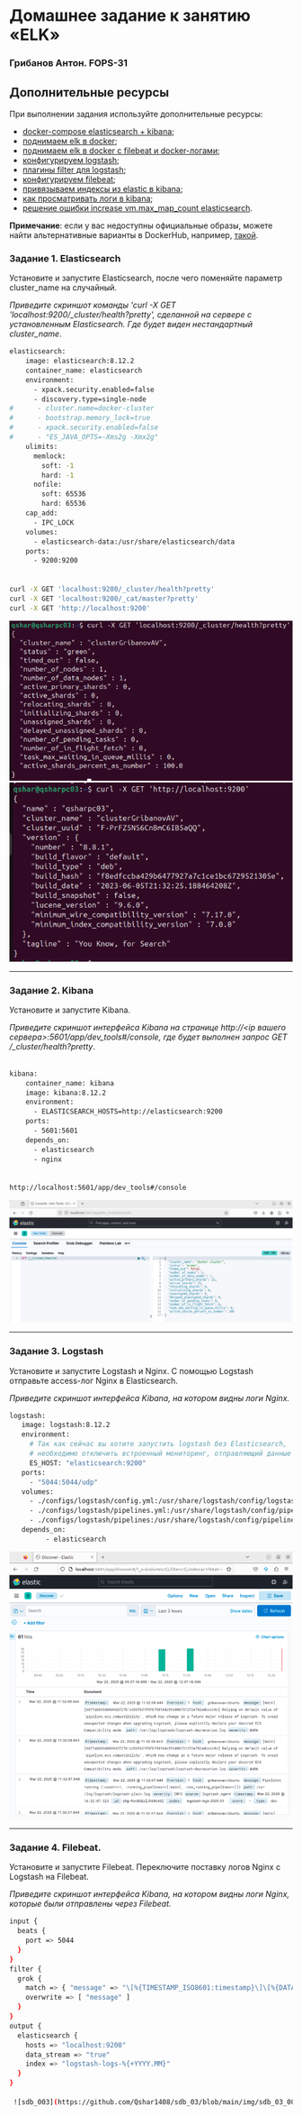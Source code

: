 # Домашнее задание к занятию «ELK»

### Грибанов Антон. FOPS-31

## Дополнительные ресурсы

При выполнении задания используйте дополнительные ресурсы:
- [docker-compose elasticsearch + kibana](11-03/docker-compose.yaml);
- [поднимаем elk в docker](https://www.elastic.co/guide/en/elasticsearch/reference/7.17/docker.html);
- [поднимаем elk в docker с filebeat и docker-логами](https://www.sarulabs.com/post/5/2019-08-12/sending-docker-logs-to-elasticsearch-and-kibana-with-filebeat.html);
- [конфигурируем logstash](https://www.elastic.co/guide/en/logstash/7.17/configuration.html);
- [плагины filter для logstash](https://www.elastic.co/guide/en/logstash/current/filter-plugins.html);
- [конфигурируем filebeat](https://www.elastic.co/guide/en/beats/libbeat/5.3/config-file-format.html);
- [привязываем индексы из elastic в kibana](https://www.elastic.co/guide/en/kibana/7.17/index-patterns.html);
- [как просматривать логи в kibana](https://www.elastic.co/guide/en/kibana/current/discover.html);
- [решение ошибки increase vm.max_map_count elasticsearch](https://stackoverflow.com/questions/42889241/how-to-increase-vm-max-map-count).

**Примечание**: если у вас недоступны официальные образы, можете найти альтернативные варианты в DockerHub, например, [такой](https://hub.docker.com/layers/bitnami/elasticsearch/7.17.13/images/sha256-8084adf6fa1cf24368337d7f62292081db721f4f05dcb01561a7c7e66806cc41?context=explore).

### Задание 1. Elasticsearch 

Установите и запустите Elasticsearch, после чего поменяйте параметр cluster_name на случайный. 

*Приведите скриншот команды 'curl -X GET 'localhost:9200/_cluster/health?pretty', сделанной на сервере с установленным Elasticsearch. Где будет виден нестандартный cluster_name*.
```bash
elasticsearch:
    image: elasticsearch:8.12.2
    container_name: elasticsearch
    environment:
      - xpack.security.enabled=false
      - discovery.type=single-node
#      - cluster.name=docker-cluster
#      - bootstrap.memory_lock=true
#      - xpack.security.enabled=false
#      - "ES_JAVA_OPTS=-Xms2g -Xmx2g"
    ulimits:
      memlock:
        soft: -1
        hard: -1
      nofile:
        soft: 65536
        hard: 65536
    cap_add:
      - IPC_LOCK
    volumes:
      - elasticsearch-data:/usr/share/elasticsearch/data
    ports:
      - 9200:9200


curl -X GET 'localhost:9200/_cluster/health?pretty'
curl -X GET 'localhost:9200/_cat/master?pretty'
curl -X GET 'http://localhost:9200'
```
 ![sdb_003](https://github.com/Qshar1408/sdb_03/blob/main/img/sdb_03_001.png)
 ![sdb_003](https://github.com/Qshar1408/sdb_03/blob/main/img/sdb_03_002.png)

---

### Задание 2. Kibana

Установите и запустите Kibana.

*Приведите скриншот интерфейса Kibana на странице http://<ip вашего сервера>:5601/app/dev_tools#/console, где будет выполнен запрос GET /_cluster/health?pretty*.

```bash

kibana:
    container_name: kibana
    image: kibana:8.12.2
    environment:
      - ELASTICSEARCH_HOSTS=http://elasticsearch:9200
    ports:
      - 5601:5601
    depends_on:
      - elasticsearch
      - nginx


http://localhost:5601/app/dev_tools#/console
```

 ![sdb_003](https://github.com/Qshar1408/sdb_03/blob/main/img/sdb_03_003.png)
 
---

### Задание 3. Logstash

Установите и запустите Logstash и Nginx. С помощью Logstash отправьте access-лог Nginx в Elasticsearch. 

*Приведите скриншот интерфейса Kibana, на котором видны логи Nginx.*

 ```bash
logstash:
    image: logstash:8.12.2
    environment:
      # Так как сейчас вы хотите запустить logstash без Elasticsearch, 
      # необходимо отключить встроенный мониторинг, отправляющий данные в ES
      ES_HOST: "elasticsearch:9200"
    ports:
      - "5044:5044/udp"
    volumes:
      - ./configs/logstash/config.yml:/usr/share/logstash/config/logstash.yml
      - ./configs/logstash/pipelines.yml:/usr/share/logstash/config/pipelines.yml
      - ./configs/logstash/pipelines:/usr/share/logstash/config/pipelines
    depends_on:
          - elasticsearch
 ```
 ![sdb_003](https://github.com/Qshar1408/sdb_03/blob/main/img/sdb_03_004.png)
 
---

### Задание 4. Filebeat. 

Установите и запустите Filebeat. Переключите поставку логов Nginx с Logstash на Filebeat. 

*Приведите скриншот интерфейса Kibana, на котором видны логи Nginx, которые были отправлены через Filebeat.*

```bash
input {
  beats {
    port => 5044
  }
}
filter {
  grok {
    match => { "message" => "\[%{TIMESTAMP_ISO8601:timestamp}\]\[%{DATA:severity}%{SPACE}\]\[%{DATA:source}%{SPACE}\]%{SPACE}%{GREEDYDATA:message}" }
    overwrite => [ "message" ]
  }
}
output {
  elasticsearch {
    hosts => "localhost:9200"
    data_stream => "true"
    index => "logstash-logs-%{+YYYY.MM}"
  }
}

 ![sdb_003](https://github.com/Qshar1408/sdb_03/blob/main/img/sdb_03_005.png)

